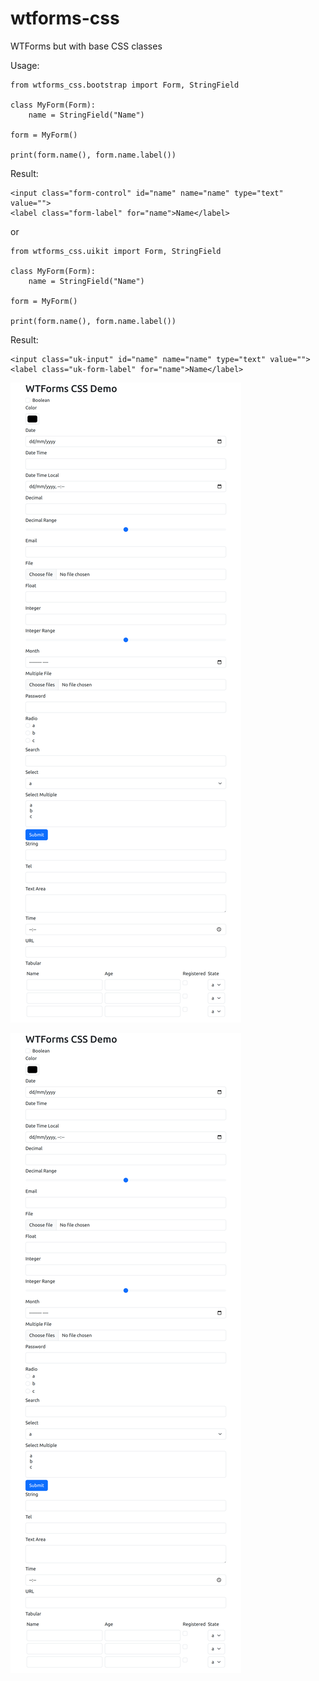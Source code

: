 # wtforms-css
WTForms but with base CSS classes

Usage:

```
from wtforms_css.bootstrap import Form, StringField

class MyForm(Form):
    name = StringField("Name")

form = MyForm()

print(form.name(), form.name.label())
```

Result:

```
<input class="form-control" id="name" name="name" type="text" value="">
<label class="form-label" for="name">Name</label>
```

or

```
from wtforms_css.uikit import Form, StringField

class MyForm(Form):
    name = StringField("Name")

form = MyForm()

print(form.name(), form.name.label())
```

Result:

```
<input class="uk-input" id="name" name="name" type="text" value="">
<label class="uk-form-label" for="name">Name</label>
```

![screenshot-bootstrap](screenshot-bootstrap.png?raw=true)

![screenshot-uikit](screenshot-bootstrap.png?raw=true)
